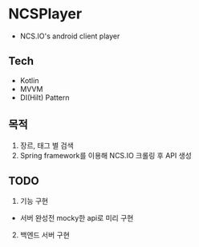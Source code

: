 # NCSPlayer
 -  NCS.IO's android client player

## Tech
 - Kotlin
 - MVVM
 - DI(Hilt) Pattern
 
## 목적
 1. 장르, 태그 별 검색
 2. Spring framework를 이용해 NCS.IO 크롤링 후 API 생성


## TODO
1. 기능 구현
  - 서버 완성전 mocky한 api로 미리 구현
2. 백엔드 서버 구현
